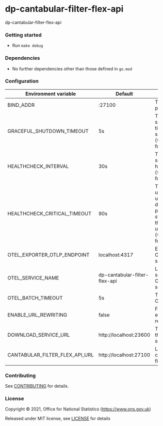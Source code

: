 # dp-cantabular-filter-flex-api

dp-cantabular-filter-flex-api

### Getting started

* Run `make debug`

### Dependencies

* No further dependencies other than those defined in `go.mod`

### Configuration

| Environment variable                  | Default                       | Description
| ------------------------------------- | ----------------------------- | -----------
| BIND_ADDR                             | :27100                        | The host and port to bind to
| GRACEFUL_SHUTDOWN_TIMEOUT             | 5s                            | The graceful shutdown timeout in seconds (`time.Duration` format)
| HEALTHCHECK_INTERVAL                  | 30s                           | Time between self-healthchecks (`time.Duration` format)
| HEALTHCHECK_CRITICAL_TIMEOUT          | 90s                           | Time to wait until an unhealthy dependent propagates its state to make this app unhealthy (`time.Duration` format)
| OTEL_EXPORTER_OTLP_ENDPOINT           | localhost:4317                | Endpoint for OpenTelemetry service
| OTEL_SERVICE_NAME                     | dp-cantabular-filter-flex-api | Label of service for OpenTelemetry service
| OTEL_BATCH_TIMEOUT                    | 5s                            | Timeout for OpenTelemetry
| ENABLE_URL_REWRITING                  | false                         | Feature flag to enable URL rewriting
| DOWNLOAD_SERVICE_URL                  | http://localhost:23600        | The URL for the download service
| CANTABULAR_FILTER_FLEX_API_URL        | http://localhost:27100        | Local URL dp-cantabular-filter-flex-api

### Contributing

See [CONTRIBUTING](CONTRIBUTING.md) for details.

### License

Copyright © 2021, Office for National Statistics (https://www.ons.gov.uk)

Released under MIT license, see [LICENSE](LICENSE.md) for details
